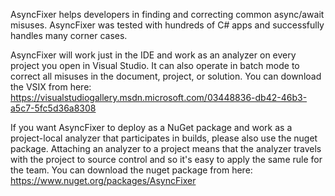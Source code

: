 AsyncFixer helps developers in finding and correcting common async/await misuses. AsyncFixer was tested with hundreds of C# apps and successfully handles many corner cases. 

AsyncFixer will work just in the IDE and work as an analyzer on every project you open in Visual Studio. It can also operate in batch mode to correct all misuses in the document, project, or solution. You can download the VSIX from here: https://visualstudiogallery.msdn.microsoft.com/03448836-db42-46b3-a5c7-5fc5d36a8308

If you want AsyncFixer to deploy as a NuGet package and work as a project-local analyzer that participates in builds, please also use the nuget package. Attaching an analyzer to a project means that the analyzer travels with the project to source control and so it's easy to apply the same rule for the team. You can download the nuget package from here: https://www.nuget.org/packages/AsyncFixer

